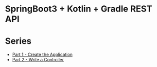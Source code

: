 # SpringBoot3 + Kotlin + Gradle REST API

# Series

* [Part 1 - Create the Application](https://medium.com/@djpeach96/exploring-springboot3-with-kotlin-by-building-an-ecommerce-server-part-1-17b04e89f807)
* [Part 2 - Write a Controller](https://medium.com/@dpeachesdev/exploring-springboot3-with-kotlin-by-building-an-ecommerce-api-part-2-write-a-controller-4a0d4b8f9401)